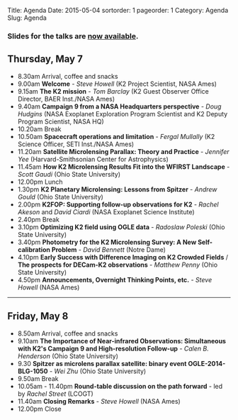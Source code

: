 Title: Agenda
Date: 2015-05-04
sortorder: 1
pageorder: 1
Category: Agenda
Slug: Agenda

### Slides for the talks are [now available](https://www.dropbox.com/sh/by07zmun9e9m7l7/AABvWyEtYOpRbxLVDqvLsgKRa?dl=0).

Thursday, May 7
----
* 8.30am Arrival, coffee and snacks
* 9.00am **Welcome** - *Steve Howell* (K2 Project Scientist, NASA Ames)
* 9.15am **The K2 mission** -  *Tom Barclay* (K2 Guest Observer Office Director, BAER Inst./NASA Ames)
* 9.40am **Campaign 9 from a NASA Headquarters perspective**  - *Doug Hudgins* (NASA Exoplanet Exploration Program Scientist and K2 Deputy Program Scientist, NASA HQ)
* 10.20am Break
* 10.50am **Spacecraft operations and limitation** - *Fergal Mullally* (K2 Science Officer, SETI Inst./NASA Ames)
* 11.20am **Satellite Microlensing Parallax: Theory and Practice** - *Jennifer Yee* (Harvard-Smithsonian Center for Astrophysics)
* 11.45am **How K2 Microlensing Results Fit into the WFIRST Landscape** - *Scott Gaudi* (Ohio State University)
* 12.00pm Lunch
* 1.30pm **K2 Planetary Microlensing: Lessons from Spitzer** - *Andrew Gould* (Ohio State University)
* 2.00pm **K2FOP: Supporting follow-up observations for K2** - *Rachel Akeson* and *David Ciardi* (NASA Exoplanet Science Institute)
* 2.40pm Break
* 3.10pm **Optimizing K2 field using OGLE data** - *Radoslaw Poleski* (Ohio State University)
* 3.40pm **Photometry for the K2 Microlensing Survey: A New Self-calibration Problem** - *David Bennett* (Notre Dame)
* 4.10pm **Early Success with Difference Imaging on K2 Crowded Fields** / **The prospects for DECam-K2 observations** - *Matthew Penny* (Ohio State University)
* 4.50pm **Announcements, Overnight Thinking Points, etc.** - *Steve Howell* (NASA Ames)

---  
  

Friday, May 8
----
* 8.50am Arrival, coffee and snacks
* 9.10am **The Importance of Near-infrared Observations: Simultaneous with K2's Campaign 9 and High-resolution Follow-up** - *Calen B. Henderson* (Ohio State University)
* 9.30 **Spitzer as microlens parallax satellite: binary event OGLE-2014-BLG-1050** - *Wei Zhu* (Ohio State University)
* 9.50am Break
* 10.05am - 11.40pm **Round-table discussion on the path forward** - led by *Rachel Street* (LCOGT)
* 11.40am **Closing Remarks** - *Steve Howell* (NASA Ames)
* 12.00pm Close


